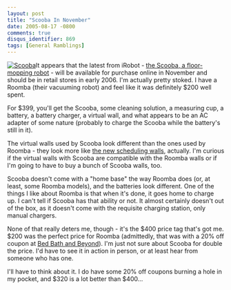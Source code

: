 ```yaml
---
layout: post
title: "Scooba In November"
date: 2005-08-17 -0800
comments: true
disqus_identifier: 869
tags: [General Ramblings]
---
```

[![Scooba](https://hyqi8g.dm2303.livefilestore.com/y2pxKeWtXxcyab4RsR8KW3Qv7P-PHjeMzzLwWU13hsJ_qEuw1CMaPlFQwOlKy8yZubd_lJR4XmLsl8RisKgHi0ngIi5_vgG-Va2mpaahnjarQQ/20050817scooba.gif?psid=1)](http://www.irobot.com/consumer/scooba_information.cfm)It
appears that the latest from iRobot - [the Scooba, a floor-mopping
robot](http://www.irobot.com/consumer/scooba_information.cfm) - will be
available for purchase online in November and should be in retail stores
in early 2006. I'm actually pretty stoked. I have a Roomba (their
vacuuming robot) and feel like it was definitely $200 well spent.

 For $399, you'll get the Scooba, some cleaning solution, a measuring
cup, a battery, a battery charger, a virtual wall, and what appears to
be an AC adapter of some nature (probably to charge the Scooba while the
battery's still in it).

 The virtual walls used by Scooba look different than the ones used by
Roomba - they look more like [the new scheduling
walls](http://www.irobot.com/consumer/product_detail.cfm?prodid=51),
actually. I'm curious if the virtual walls with Scooba are compatible
with the Roomba walls or if I'm going to have to buy a bunch of Scooba
walls, too.

 Scooba doesn't come with a "home base" the way Roomba does (or, at
least, some Roomba models), and the batteries look different. One of the
things I like about Roomba is that when it's done, it goes home to
charge up. I can't tell if Scooba has that ability or not. It almost
certainly doesn't out of the box, as it doesn't come with the requisite
charging station, only manual chargers.

 None of that really deters me, though - it's the $400 price tag that's
got me. $200 was the perfect price for Roomba (admittedly, that was
with a 20% off coupon at [Bed Bath and
Beyond](http://www.bedbathandbeyond.com/)). I'm just not sure about
Scooba for double the price. I'd have to see it in action in person, or
at least hear from someone who has one.

 I'll have to think about it. I do have some 20% off coupons burning a
hole in my pocket, and $320 is a lot better than $400...
